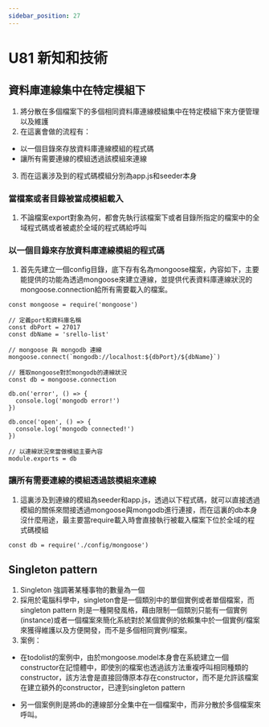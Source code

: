 ```yaml
---
sidebar_position: 27
---
```


# U81 新知和技術


## 資料庫連線集中在特定模組下
1. 將分散在多個檔案下的多個相同資料庫連線模組集中在特定模組下來方便管理以及維護
2. 在這裏會做的流程有：
  - 以一個目錄來存放資料庫連線模組的程式碼
  - 讓所有需要連線的模組透過該模組來連線
3. 而在這裏涉及到的程式碼模組分別為app.js和seeder本身

### 當檔案或者目錄被當成模組載入
1. 不論檔案export對象為何，都會先執行該檔案下或者目錄所指定的檔案中的全域程式碼或者被處於全域的程式碼給呼叫

### 以一個目錄來存放資料庫連線模組的程式碼
1. 首先先建立一個config目錄，底下存有名為mongoose檔案，內容如下，主要能提供的功能為透過mongoose來建立連線，並提供代表資料庫連線狀況的mongoose.connection給所有需要載入的檔案。
```
const mongoose = require('mongoose')

// 定義port和資料庫名稱
const dbPort = 27017
const dbName = 'srello-list'

// mongoose 與 mongodb 連線
mongoose.connect(`mongodb://localhost:${dbPort}/${dbName}`)

// 獲取mongoose對於mongodb的連線狀況
const db = mongoose.connection

db.on('error', () => {
  console.log('mongodb error!')
})

db.once('open', () => {
  console.log('mongodb connected!')
})

// 以連線狀況來當做模組主要內容
module.exports = db
```

### 讓所有需要連線的模組透過該模組來連線
1. 這裏涉及到連線的模組為seeder和app.js，透過以下程式碼，就可以直接透過模組的關係來間接透過mongoose與mongodb進行連接，而在這裏的db本身沒什麼用途，最主要當require載入時會直接執行被載入檔案下位於全域的程式碼模組

```
const db = require('./config/mongoose')
```


## Singleton pattern
1. Singleton 強調著某種事物的數量為一個
2. 採用於電腦科學中，singleton會是一個類別中的單個實例或者單個檔案，而singleton pattern 則是一種開發風格，藉由限制一個類別只能有一個實例(instance)或者一個檔案來簡化系統對於某個實例的依賴集中於一個實例/檔案來獲得維護以及方便開發，而不是多個相同實例/檔案。
3. 案例：
  - 在todolist的案例中，由於mongoose.model本身會在系統建立一個constructor在記憶體中，即使別的檔案也透過該方法重複呼叫相同種類的constructor，該方法會是直接回傳原本存在constructor，而不是允許該檔案在建立額外的constructor，已達到singleton pattern 

  - 另一個案例則是將db的連線部分全集中在一個檔案中，而非分散於多個檔案來呼叫。
